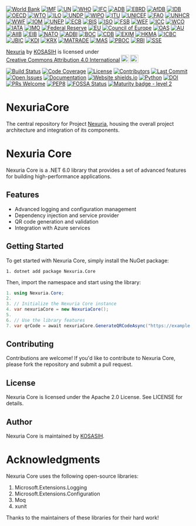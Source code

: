 [![World Bank](https://img.shields.io/badge/World%20Bank-Project%20Partner-orange)](https://www.worldbank.org/)
[![IMF](https://img.shields.io/badge/IMF-Research%20Collaborator-yellowgreen)](https://www.imf.org/)
[![UN](https://img.shields.io/badge/UN-Sustainable%20Development%20Goals-blue)](https://www.un.org/)
[![WHO](https://img.shields.io/badge/WHO-Global%20Health%20Partner-red)](https://www.who.int/)
[![IFC](https://img.shields.io/badge/IFC-Project%20Financing-green)](https://www.ifc.org/)
[![ADB](https://img.shields.io/badge/ADB-Regional%20Development%20Partner-orange)](https://www.adb.org/)
[![EBRD](https://img.shields.io/badge/EBRD-Project%20Investment-blue)](https://www.ebrd.com/)
[![AfDB](https://img.shields.io/badge/AfDB-Regional%20Integration%20Partner-yellowgreen)](https://www.afdb.org/)
[![IDB](https://img.shields.io/badge/IDB-Regional%20Development%20Partner-red)](https://www.iadb.org/)
[![OECD](https://img.shields.io/badge/OECD-Economic%20Development%20Partner-blue)](https://www.oecd.org/)
[![WTO](https://img.shields.io/badge/WTO-International%20Trade%20Partner-orange)](https://www.wto.org/)
[![ILO](https://img.shields.io/badge/ILO-Global%20Labour%20Standards-yellowgreen)](https://www.ilo.org/)
[![UNDP](https://img.shields.io/badge/UNDP-Sustainable%20Development%20Goals-blue)](https://www.undp.org/)
[![WIPO](https://img.shields.io/badge/WIPO-Intellectual%20Property%20Partner-red)](https://www.wipo.int/)
[![ITU](https://img.shields.io/badge/ITU-Global%20Telecommunication%20Standards-orange)](https://www.itu.int/)
[![UNICEF](https://img.shields.io/badge/UNICEF-Children's%20Rights%20Advocate-blue)](https://www.unicef.org/)
[![FAO](https://img.shields.io/badge/FAO-Global%20Food%20Security-yellowgreen)](https://www.fao.org/)
[![UNHCR](https://img.shields.io/badge/UNHCR-Refugee%20Protection%20Partner-orange)](https://www.unhcr.org/)
[![WWF](https://img.shields.io/badge/WWF-Conservation%20Partner-green)](https://www.worldwildlife.org/)
[![IOM](https://img.shields.io/badge/IOM-Migration%20Management%20Partner-red)](https://www.iom.int/)
[![UNEP](https://img.shields.io/badge/UNEP-Environmental%20Sustainability%20Partner-blue)](https://www.unep.org/)
[![ECB](https://img.shields.io/badge/ECB-European%20Central%20Bank-blue.svg)](https://www.ecb.europa.eu)
[![BIS](https://img.shields.io/badge/BIS-Bank%20for%20International%20Settlements-blue.svg)](https://www.bis.org)
[![ISO](https://img.shields.io/badge/ISO-International%20Organization%20for%20Standardization-blue.svg)](https://www.iso.org)
[![FSB](https://img.shields.io/badge/FSB-Financial%20Stability%20Board-blue.svg)](https://www.fsb.org)
[![WEF](https://img.shields.io/badge/WEF-World%20Economic%20Forum-blue.svg)](https://www.weforum.org)
[![ICC](https://img.shields.io/badge/ICC-International%20Chamber%20of%20Commerce-blue.svg)](https://iccwbo.org)
[![WCO](https://img.shields.io/badge/WCO-World%20Customs%20Organization-blue.svg)](https://www.wcoomd.org)
[![IATA](https://img.shields.io/badge/IATA-International%20Air%20Transport%20Association-blue.svg)](https://www.iata.org)
[![IMO](https://img.shields.io/badge/IMO-International%20Maritime%20Organization-blue.svg)](https://www.imo.org)
[![Federal Reserve](https://img.shields.io/badge/Federal%20Reserve-United%20States%20Central%20Bank-blue.svg)](https://www.federalreserve.gov/)
[![EU](https://img.shields.io/badge/EU-European%20Union-blue.svg)](https://europa.eu/)
[![Council of Europe](https://img.shields.io/badge/Council%20of%20Europe-COE-blue.svg)](https://www.coe.int/)
[![OAS](https://img.shields.io/badge/OAS-Organization%20of%20American%20States-blue.svg)](https://www.oas.org/)
[![AU](https://img.shields.io/badge/AU-African%20Union-blue.svg)](https://au.int/)
[![AIIB](https://img.shields.io/badge/AIIB-Asian%20Infrastructure%20Investment%20Bank-blue.svg)](https://www.aiib.org/)
[![EIB](https://img.shields.io/badge/EIB-European%20Investment%20Bank-blue.svg)](https://www.eib.org/)
[![NATO](https://img.shields.io/badge/NATO-North%20Atlantic%20Treaty%20Organization-blue.svg)](https://www.nato.int/)
[![ADBI](https://img.shields.io/badge/ADBI-Asian%20Development%20Bank%20Institute-blue.svg)](https://www.adbi.org/)
[![BOC](https://img.shields.io/badge/BOC-Bank%20of%20China-blue.svg)](https://www.boc.cn/)
[![CDB](https://img.shields.io/badge/CDB-China%20Development%20Bank-blue.svg)](https://www.cdb.com.cn/)
[![EXIM](https://img.shields.io/badge/EXIM-Export--Import%20Bank%20of%20China-blue.svg)](https://www.eximbank.gov.cn/)
[![HKMA](https://img.shields.io/badge/HKMA-Hong%20Kong%20Monetary%20Authority-blue.svg)](https://www.hkma.gov.hk/)
[![ICBC](https://img.shields.io/badge/ICBC-Industrial%20and%20Commercial%20Bank%20of%20China-blue.svg)](https://www.icbc.com.cn/)
[![JBIC](https://img.shields.io/badge/JBIC-Japan%20Bank%20for%20International%20Cooperation-blue.svg)](https://www.jbic.go.jp/)
[![KDI](https://img.shields.io/badge/KDI-Korea%20Development%20Institute-blue.svg)](https://www.kdi.re.kr/)
[![KRX](https://img.shields.io/badge/KRX-Korea%20Exchange-blue.svg)](https://www.krx.co.kr/)
[![MATRADE](https://img.shields.io/badge/MATRADE-Malaysia%20External%20Trade%20Development%20Corporation-blue.svg)](https://www.matrade.gov.my/)
[![MAS](https://img.shields.io/badge/MAS-Monetary%20Authority%20of%20Singapore-blue.svg)](https://www.mas.gov.sg/)
[![PBOC](https://img.shields.io/badge/PBOC-People's%20Bank%20of%20China-blue.svg)](https://www.pbc.gov.cn/)
[![RBI](https://img.shields.io/badge/RBI-Reserve%20Bank%20of%20India-blue.svg)](https://www.rbi.org.in/)
[![SSE](https://img.shields.io/badge/SSE-Shanghai%20Stock%20Exchange-blue.svg)](https://www.sse.com.cn/)

<p xmlns:cc="http://creativecommons.org/ns#" xmlns:dct="http://purl.org/dc/terms/"><a property="dct:title" rel="cc:attributionURL" href="https://github.com/KOSASIH/NexuriaCore">Nexuria</a> by <a rel="cc:attributionURL dct:creator" property="cc:attributionName" href="https://www.linkedin.com/in/kosasih-81b46b5a">KOSASIH</a> is licensed under <a href="https://creativecommons.org/licenses/by/4.0/?ref=chooser-v1" target="_blank" rel="license noopener noreferrer" style="display:inline-block;">Creative Commons Attribution 4.0 International<img style="height:22px!important;margin-left:3px;vertical-align:text-bottom;" src="https://mirrors.creativecommons.org/presskit/icons/cc.svg?ref=chooser-v1" alt=""><img style="height:22px!important;margin-left:3px;vertical-align:text-bottom;" src="https://mirrors.creativecommons.org/presskit/icons/by.svg?ref=chooser-v1" alt=""></a></p>

[![Build Status](https://cdn.prod.website-files.com/5e0f1144930a8bc8aace526c/65dd9eb5aaca434fac4f1c7c_Build-Passing-brightgreen.svg)](https://github.com/KOSASIH/NexuriaCore/actions)
[![Code Coverage](https://codecov.io/gh/KOSASIH/NexuriaCore/branch/main/graph/badge.svg)](https://codecov.io/gh/KOSASIH/NexuriaCore)
[![License](https://img.shields.io/github/license/KOSASIH/NexuriaCore)](https://github.com/KOSASIH/NexuriaCore/blob/main/LICENSE)
[![Contributors](https://img.shields.io/github/contributors/KOSASIH/NexuriaCore)](https://github.com/KOSASIH/NexuriaCore/graphs/contributors)
[![Last Commit](https://img.shields.io/github/last-commit/KOSASIH/NexuriaCore)](https://github.com/KOSASIH/NexuriaCore/commits/main)
[![Open Issues](https://img.shields.io/github/issues/KOSASIH/NexuriaCore)](https://github.com/KOSASIH/NexuriaCore/issues)
[![Documentation](https://img.shields.io/badge/GitBook-Docu-lightblue)](https://sulstice.gitbook.io/globalchem-your-chemical-graph-network/)
[![Website shields.io](https://img.shields.io/website-up-down-green-red/http/shields.io.svg)](http://www.chemicalgraphtheory.com)
[![Python](https://img.shields.io/badge/python-3.6-blue.svg)](https://www.python.org/downloads/release/python-360/)
[![DOI](https://zenodo.org/badge/259046250.svg)](https://zenodo.org/badge/latestdoi/259046250)
[![PRs Welcome](https://img.shields.io/badge/PRs-welcome-brightgreen.svg?style=flat-square)](http://makeapullrequest.com)
[![PEP8](https://img.shields.io/badge/code%20style-pep8-orange.svg)](https://www.python.org/dev/peps/pep-0008/)
[![FOSSA Status](https://app.fossa.com/api/projects/git%2Bgithub.com%2FSulstice%2Fglobal-chem.svg?type=shield)](https://app.fossa.com/projects/git%2Bgithub.com%2FSulstice%2Fglobal-chem?ref=badge_shield)
[![Maturity badge - level 2](https://img.shields.io/badge/Maturity-Level%202%20--%20First%20Release-yellowgreen.svg)](https://github.com/tophat/getting-started/blob/master/scorecard.md)

# NexuriaCore
The central repository for Project [Nexuria](docs), housing the overall project architecture and integration of its components.

Nexuria Core
================

Nexuria Core is a .NET 6.0 library that provides a set of advanced features for building high-performance applications.

Features
--------

* Advanced logging and configuration management
* Dependency injection and service provider
* QR code generation and validation
* Integration with Azure services

Getting Started
---------------

To get started with Nexuria Core, simply install the NuGet package:

`1. dotnet add package Nexuria.Core`


Then, import the namespace and start using the library:

```csharp
1. using Nexuria.Core;
2. 
3. // Initialize the Nexuria Core instance
4. var nexuriaCore = new NexuriaCore();
5. 
6. // Use the library features
7. var qrCode = await nexuriaCore.GenerateQRCodeAsync("https://example.com");
```

## Contributing

Contributions are welcome! If you'd like to contribute to Nexuria Core, please fork the repository and submit a pull request.

## License

Nexuria Core is licensed under the Apache 2.0 License. See LICENSE for details.

## Author

Nexuria Core is maintained by [KOSASIH](https://www.linkedin.com/in/kosasih-81b46b5a).

# Acknowledgments

Nexuria Core uses the following open-source libraries:

1. Microsoft.Extensions.Logging
2. Microsoft.Extensions.Configuration
3. Moq
4. xunit

Thanks to the maintainers of these libraries for their hard work!


